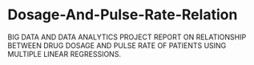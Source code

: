 # Dosage-And-Pulse-Rate-Relation
BIG DATA AND DATA ANALYTICS PROJECT REPORT ON RELATIONSHIP BETWEEN DRUG DOSAGE AND PULSE RATE OF PATIENTS USING MULTIPLE LINEAR REGRESSIONS.

